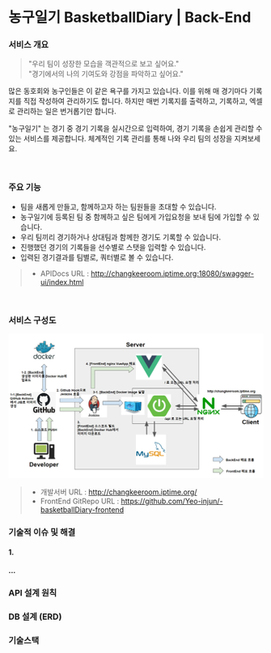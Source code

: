 # 농구일기 BasketballDiary | Back-End

### 서비스 개요
> "우리 팀이 성장한 모습을 객관적으로 보고 싶어요."<br>
"경기에서의 나의 기여도와 강점을 파악하고 싶어요."

많은 동호회와 농구인들은 이 같은 욕구를 가지고 있습니다.
이를 위해 매 경기마다 기록지를 직접 작성하여 관리하기도 합니다.
하지만 매번 기록지를 출력하고, 기록하고, 엑셀로 관리하는 일은 번거롭기만 합니다.

"농구일기" 는 경기 중 경기 기록을 실시간으로 입력하여, 경기 기록을 손쉽게 관리할 수 있는 서비스를 제공합니다.
체계적인 기록 관리를 통해 나와 우리 팀의 성장을 지켜보세요.

<br>

### 주요 기능
- 팀을 새롭게 만들고, 함께하고자 하는 팀원들을 초대할 수 있습니다.
- 농구일기에 등록된 팀 중 함께하고 싶은 팀에게 가입요청을 보내 팀에 가입할 수 있습니다.
- 우리 팀끼리 경기하거나 상대팀과 함께한 경기도 기록할 수 있습니다.
- 진행했던 경기의 기록들을 선수별로 스탯을 입력할 수 있습니다.
- 입력된 경기결과를 팀별로, 쿼터별로 볼 수 있습니다.
> - APIDocs URL : http://changkeeroom.iptime.org:18080/swagger-ui/index.html

<br>

### 서비스 구성도
![서비스 구성도 - CICD 구성 포함](basketballDiaryArchitecture.png)
> - 개발서버 URL : http://changkeeroom.iptime.org/ <br>
> - FrontEnd GitRepo URL : https://github.com/Yeo-injun/-basketballDiary-frontend <br>


### 기술적 이슈 및 해결
#### 1.
#### ...


### API 설계 원칙

### DB 설계 (ERD)

### 기술스택


